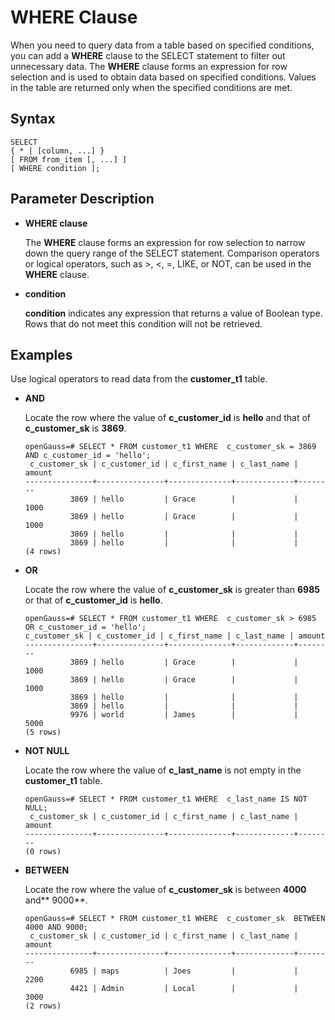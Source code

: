 # WHERE Clause<a name="EN-US_TOPIC_0000001210141890"></a>

When you need to query data from a table based on specified conditions, you can add a  **WHERE**  clause to the SELECT statement to filter out unnecessary data. The  **WHERE**  clause forms an expression for row selection and is used to obtain data based on specified conditions. Values in the table are returned only when the specified conditions are met.

## Syntax<a name="en-us_topic_0000001225258419_section4955330113019"></a>

```
SELECT 
{ * | [column, ...] }
[ FROM from_item [, ...] ]
[ WHERE condition ];
```

## Parameter Description<a name="en-us_topic_0000001225258419_section11566195673011"></a>

-   **WHERE clause**

    The  **WHERE**  clause forms an expression for row selection to narrow down the query range of the SELECT statement. Comparison operators or logical operators, such as \>, <, =, LIKE, or NOT, can be used in the  **WHERE**  clause.


-   **condition**

    **condition**  indicates any expression that returns a value of Boolean type. Rows that do not meet this condition will not be retrieved.


## Examples<a name="en-us_topic_0000001225258419_section36861642133019"></a>

Use logical operators to read data from the  **customer\_t1**  table.

-   **AND**

    Locate the row where the value of  **c\_customer\_id**  is  **hello**  and that of  **c\_customer\_sk**  is  **3869**.

    ```
    openGauss=# SELECT * FROM customer_t1 WHERE  c_customer_sk = 3869 AND c_customer_id = 'hello';
     c_customer_sk | c_customer_id | c_first_name | c_last_name | amount
    ---------------+---------------+--------------+-------------+--------
              3869 | hello         | Grace        |             |   1000
              3869 | hello         | Grace        |             |   1000
              3869 | hello         |              |             |
              3869 | hello         |              |             |
    (4 rows)
    ```

-   **OR**

    Locate the row where the value of  **c\_customer\_sk**  is greater than  **6985**  or that of  **c\_customer\_id**  is  **hello**.

    ```
    openGauss=# SELECT * FROM customer_t1 WHERE  c_customer_sk > 6985 OR c_customer_id = 'hello';
    c_customer_sk | c_customer_id | c_first_name | c_last_name | amount
    ---------------+---------------+--------------+-------------+--------
              3869 | hello         | Grace        |             |   1000
              3869 | hello         | Grace        |             |   1000
              3869 | hello         |              |             |
              3869 | hello         |              |             |
              9976 | world         | James        |             |   5000
    (5 rows)
    ```

-   **NOT NULL**

    Locate the row where the value of  **c\_last\_name**  is not empty in the  **customer\_t1**  table.

    ```
    openGauss=# SELECT * FROM customer_t1 WHERE  c_last_name IS NOT NULL;
     c_customer_sk | c_customer_id | c_first_name | c_last_name | amount
    ---------------+---------------+--------------+-------------+--------
    (0 rows)
    ```

-   **BETWEEN**

    Locate the row where the value of  **c\_customer\_sk**  is between  **4000**  and** 9000**.

    ```
    openGauss=# SELECT * FROM customer_t1 WHERE  c_customer_sk  BETWEEN 4000 AND 9000;
     c_customer_sk | c_customer_id | c_first_name | c_last_name | amount
    ---------------+---------------+--------------+-------------+--------
              6985 | maps          | Joes         |             |   2200
              4421 | Admin         | Local        |             |   3000
    (2 rows)
    ```



